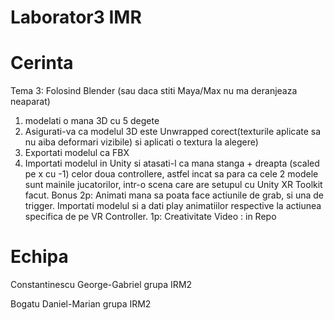 # Laborator3 IMR
# Cerinta  
Tema 3: Folosind Blender (sau daca stiti Maya/Max nu ma deranjeaza neaparat)
1) modelati o mana 3D cu 5 degete
2) Asigurati-va ca modelul 3D este Unwrapped corect(texturile aplicate sa nu aiba deformari vizibile) si aplicati o textura la alegere)
3) Exportati modelul ca FBX
4) Importati modelul in Unity si atasati-l ca mana stanga + dreapta (scaled pe x cu -1) celor doua controllere, astfel incat sa para ca cele 2 modele sunt mainile jucatorilor, intr-o scena care are setupul cu Unity XR Toolkit facut.
Bonus 
2p: Animati mana sa poata face actiunile de grab, si una de trigger. Importati modelul si a dati play animatiilor respective la actiunea specifica de pe VR Controller.
1p: Creativitate
Video : in Repo 
# Echipa
Constantinescu George-Gabriel grupa IRM2

Bogatu Daniel-Marian grupa IRM2
